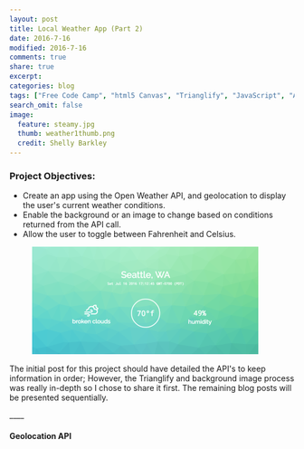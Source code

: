 ```yaml
---
layout: post
title: Local Weather App (Part 2)
date: 2016-7-16
modified: 2016-7-16
comments: true
share: true
excerpt:
categories: blog
tags: ["Free Code Camp", "html5 Canvas", "Trianglify", "JavaScript", "API"]
search_omit: false
image:
  feature: steamy.jpg
  thumb: weather1thumb.png
  credit: Shelly Barkley
---
```



### Project Objectives:
  * Create an app using the Open Weather API, and geolocation to display the user's current weather conditions.
  * Enable the background or an image to change based on conditions returned from the API call.
  * Allow the user to toggle between Fahrenheit and Celsius.

  <figure>
  <a href="http://www.recklessmoxie.com/Weather-App/"><img src="/images/weather2thumb.png">
  </a>
  </figure>

<p>The initial post for this project should have detailed the API's to keep information in order; However, the Trianglify and background image process was really in-depth so I chose to share it first. The remaining blog posts will be presented sequentially.</p>
____




#### Geolocation API
